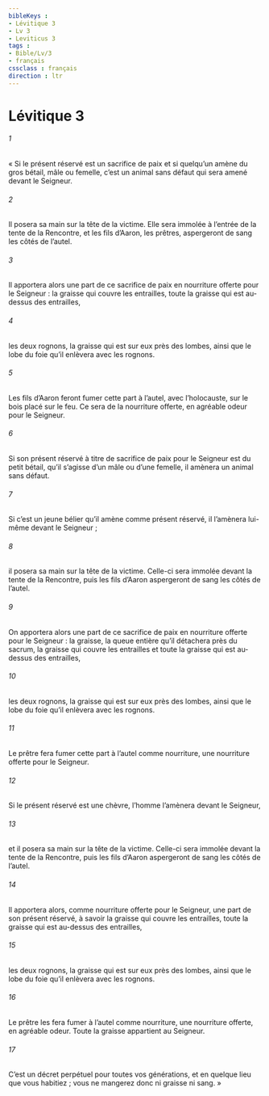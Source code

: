 ```yaml
---
bibleKeys : 
- Lévitique 3
- Lv 3
- Leviticus 3
tags : 
- Bible/Lv/3
- français
cssclass : français
direction : ltr
---
```


# Lévitique 3

###### 1
« Si le présent réservé est un sacrifice de paix et si quelqu’un amène du gros bétail, mâle ou femelle, c’est un animal sans défaut qui sera amené devant le Seigneur.
###### 2
Il posera sa main sur la tête de la victime. Elle sera immolée à l’entrée de la tente de la Rencontre, et les fils d’Aaron, les prêtres, aspergeront de sang les côtés de l’autel.
###### 3
Il apportera alors une part de ce sacrifice de paix en nourriture offerte pour le Seigneur : la graisse qui couvre les entrailles, toute la graisse qui est au-dessus des entrailles,
###### 4
les deux rognons, la graisse qui est sur eux près des lombes, ainsi que le lobe du foie qu’il enlèvera avec les rognons.
###### 5
Les fils d’Aaron feront fumer cette part à l’autel, avec l’holocauste, sur le bois placé sur le feu. Ce sera de la nourriture offerte, en agréable odeur pour le Seigneur.
###### 6
Si son présent réservé à titre de sacrifice de paix pour le Seigneur est du petit bétail, qu’il s’agisse d’un mâle ou d’une femelle, il amènera un animal sans défaut.
###### 7
Si c’est un jeune bélier qu’il amène comme présent réservé, il l’amènera lui-même devant le Seigneur ;
###### 8
il posera sa main sur la tête de la victime. Celle-ci sera immolée devant la tente de la Rencontre, puis les fils d’Aaron aspergeront de sang les côtés de l’autel.
###### 9
On apportera alors une part de ce sacrifice de paix en nourriture offerte pour le Seigneur : la graisse, la queue entière qu’il détachera près du sacrum, la graisse qui couvre les entrailles et toute la graisse qui est au-dessus des entrailles,
###### 10
les deux rognons, la graisse qui est sur eux près des lombes, ainsi que le lobe du foie qu’il enlèvera avec les rognons.
###### 11
Le prêtre fera fumer cette part à l’autel comme nourriture, une nourriture offerte pour le Seigneur.
###### 12
Si le présent réservé est une chèvre, l’homme l’amènera devant le Seigneur,
###### 13
et il posera sa main sur la tête de la victime. Celle-ci sera immolée devant la tente de la Rencontre, puis les fils d’Aaron aspergeront de sang les côtés de l’autel.
###### 14
Il apportera alors, comme nourriture offerte pour le Seigneur, une part de son présent réservé, à savoir la graisse qui couvre les entrailles, toute la graisse qui est au-dessus des entrailles,
###### 15
les deux rognons, la graisse qui est sur eux près des lombes, ainsi que le lobe du foie qu’il enlèvera avec les rognons.
###### 16
Le prêtre les fera fumer à l’autel comme nourriture, une nourriture offerte, en agréable odeur. Toute la graisse appartient au Seigneur.
###### 17
C’est un décret perpétuel pour toutes vos générations, et en quelque lieu que vous habitiez ; vous ne mangerez donc ni graisse ni sang. »
